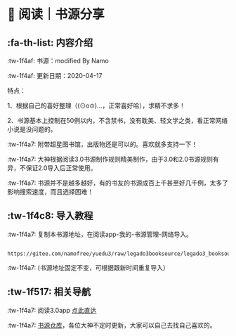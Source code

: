 # 📖 阅读｜书源分享


##  :fa-th-list: 内容介绍


 :tw-1f4af: 书源：modified By Namo

 :tw-1f4af: 更新日期：2020-04-17

特点：

1、根据自己的喜好整理（(⊙o⊙)…，正常喜好哈），求精不求多！

2、书源基本上控制在50例以内，不含禁书，没有耽美、轻文学之类，看正常网络小说是没问题的。

:tw-1f4a7: 附带超星图书馆，出版物还是可以的。喜欢就多支持一下！   

:tw-1f4a7: 大神根据阅读3.0书源制作规则精美制作，由于3.0和2.0书源规则有异，不保证2.0导入后正常使用。

:tw-1f4a7: 书源并不是越多越好，有的书友的书源成百上千甚至好几千例，太多了影响搜索速度，而且选择困难！



##  :tw-1f4c8: 导入教程

:tw-1f4a7: 复制本书源地址，在阅读app-我的-书源管理-网络导入。

           https://gitee.com/namofree/yuedu3/raw/legado3booksource/legado3_booksource_by_Namo.json

:tw-1f4a7: (书源地址固定不变，可根据跟新时间重复导入）

##  :tw-1f517: 相关导航

:tw-1f4a7: 阅读3.0app [点此直达](https://github.com/gedoor/legado)

:tw-1f4a7: [书源仓库](http://ku.mumuceo.com/)，各位大神不定时更新，大家可以自己去找自己喜欢的。

